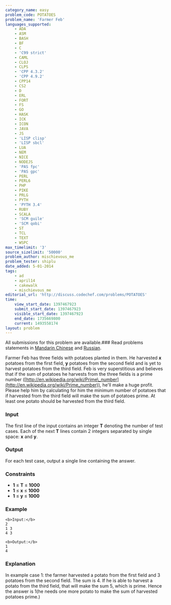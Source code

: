 ```yaml
---
category_name: easy
problem_code: POTATOES
problem_name: 'Farmer Feb'
languages_supported:
    - ADA
    - ASM
    - BASH
    - BF
    - C
    - 'C99 strict'
    - CAML
    - CLOJ
    - CLPS
    - 'CPP 4.3.2'
    - 'CPP 4.9.2'
    - CPP14
    - CS2
    - D
    - ERL
    - FORT
    - FS
    - GO
    - HASK
    - ICK
    - ICON
    - JAVA
    - JS
    - 'LISP clisp'
    - 'LISP sbcl'
    - LUA
    - NEM
    - NICE
    - NODEJS
    - 'PAS fpc'
    - 'PAS gpc'
    - PERL
    - PERL6
    - PHP
    - PIKE
    - PRLG
    - PYTH
    - 'PYTH 3.4'
    - RUBY
    - SCALA
    - 'SCM guile'
    - 'SCM qobi'
    - ST
    - TCL
    - TEXT
    - WSPC
max_timelimit: '3'
source_sizelimit: '50000'
problem_author: mischievous_me
problem_tester: shiplu
date_added: 5-01-2014
tags:
    - ad
    - april14
    - cakewalk
    - mischievous_me
editorial_url: 'http://discuss.codechef.com/problems/POTATOES'
time:
    view_start_date: 1397467923
    submit_start_date: 1397467923
    visible_start_date: 1397467923
    end_date: 1735669800
    current: 1493558174
layout: problem
---
```

All submissions for this problem are available.###  Read problems statements in [Mandarin Chinese](http://www.codechef.com/download/translated/APRIL14/mandarin/POTATOES.pdf) and [Russian](http://www.codechef.com/download/translated/APRIL14/russian/POTATOES.pdf).

Farmer Feb has three fields with potatoes planted in them. He harvested **x** potatoes from the first field, **y** potatoes from the second field and is yet to harvest potatoes from the third field. Feb is very superstitious and believes that if the sum of potatoes he harvests from the three fields is a prime number ([http://en.wikipedia.org/wiki/Prime\_number](http://en.wikipedia.org/wiki/Prime_number)), he'll make a huge profit. Please help him by calculating for him the minimum number of potatoes that if harvested from the third field will make the sum of potatoes prime. At least one potato should be harvested from the third field.

### Input

The first line of the input contains an integer **T** denoting the number of test cases. Each of the next **T** lines contain 2 integers separated by single space: **x** and **y**.

### Output

For each test case, output a single line containing the answer.

### Constraints

- **1** ≤ **T** ≤ **1000**
- **1** ≤ **x** ≤ **1000**
- **1** ≤ **y** ≤ **1000**

### Example

```
<b>Input:</b>
2
1 3
4 3

<b>Output:</b>
1
4

```
### Explanation

In example case 1: the farmer harvested a potato from the first field and 3 potatoes from the second field. The sum is 4. If he is able to harvest a potato from the third field, that will make the sum 5, which is prime. Hence the answer is 1(he needs one more potato to make the sum of harvested potatoes prime.)
